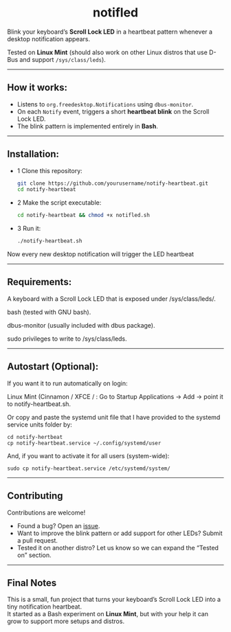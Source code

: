 <div align="center" style="text-align: center;">

<h1>notifled</h1>

</div>

Blink your keyboard’s **Scroll Lock LED** in a heartbeat pattern whenever a desktop notification appears.  

Tested on **Linux Mint** (should also work on other Linux distros that use D-Bus and support `/sys/class/leds`).

---

## How it works:

- Listens to `org.freedesktop.Notifications` using `dbus-monitor`.
- On each `Notify` event, triggers a short **heartbeat blink** on the Scroll Lock LED.
- The blink pattern is implemented entirely in **Bash**.

---

## Installation:

- 1 Clone this repository:

   ```bash
   git clone https://github.com/yourusername/notify-heartbeat.git
   cd notify-heartbeat
   ```
- 2 Make the script executable:

  ```bash
  cd notify-heartbeat && chmod +x notifled.sh
  ```
- 3 Run it:

  ```bash
  ./notify-heartbeat.sh
  ```

Now every new desktop notification will trigger the LED heartbeat

---

## Requirements:

A keyboard with a Scroll Lock LED that is exposed under /sys/class/leds/.

bash (tested with GNU bash).

dbus-monitor (usually included with dbus package).

sudo privileges to write to /sys/class/leds.

---

## Autostart (Optional):

If you want it to run automatically on login:

Linux Mint (Cinnamon / XFCE /  :
Go to Startup Applications → Add → point it to notify-heartbeat.sh.

Or copy and paste the systemd unit file that I have provided to the systemd service units folder by:

```
cd notify-hertbeat
cp notify-heartbeat.service ~/.config/systemd/user
```

And, if you want to activate it for all users (system-wide):

```
sudo cp notify-heartbeat.service /etc/systemd/system/
```

---



## Contributing

Contributions are welcome!  
- Found a bug? Open an [issue](../../issues).  
- Want to improve the blink pattern or add support for other LEDs? Submit a pull request.  
- Tested it on another distro? Let us know so we can expand the “Tested on” section.  

---

## Final Notes

This is a small, fun project that turns your keyboard’s Scroll Lock LED into a tiny notification heartbeat.  
It started as a Bash experiment on **Linux Mint**, but with your help it can grow to support more setups and distros.  
